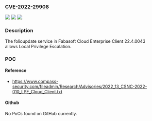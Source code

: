 ### [CVE-2022-29908](https://cve.mitre.org/cgi-bin/cvename.cgi?name=CVE-2022-29908)
![](https://img.shields.io/static/v1?label=Product&message=n%2Fa&color=blue)
![](https://img.shields.io/static/v1?label=Version&message=n%2Fa&color=blue)
![](https://img.shields.io/static/v1?label=Vulnerability&message=n%2Fa&color=brighgreen)

### Description

The folioupdate service in Fabasoft Cloud Enterprise Client 22.4.0043 allows Local Privilege Escalation.

### POC

#### Reference
- https://www.compass-security.com/fileadmin/Research/Advisories/2022_13_CSNC-2022-010_LPE_Cloud_Client.txt

#### Github
No PoCs found on GitHub currently.

